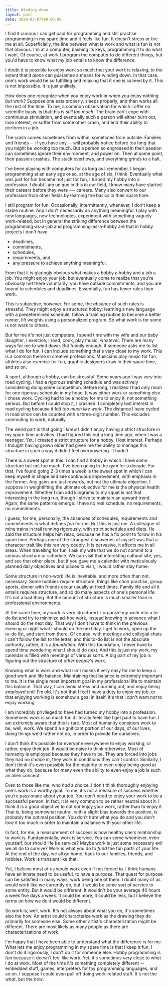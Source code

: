 ```yaml
---
title: Winding down
layout: post
date: 2020-03-07T00:00:00
---
```


I find it curious I can get paid for programming and still practise programming
in my spare time and it feels like fun. It doesn't stress or tire me at all.
Superficially,  the line between what is work and what is fun is not that
obvious. I'm at a computer, bashing its keys, programming it to do what I want.
Of course, at work I program the computer to do different things, but you'd have
to know what my job entails to know the difference.

I doubt it is possible to enjoy work so much that your *work* is relaxing, to
the extent that it *alone* can guarantee a means for winding down. In that case,
one's work would be so fulfilling and relaxing that it one is calmed by it. This
is not impossible. It is just unlikely.

How does one recognize when you enjoy work or when you enjoy nothing *but* work?
Suppose one eats properly, sleeps properly, and then works all the rest of the
time. To me, a common observation for which I offer no scientific basis, is that
this is *still too much*. The brain can't cope with continuous stimulation, and
eventually such a person will either burn out, lose interest, or suffer from
some other crash, and end their ability to perform in a job.

The crash comes sometimes from within, sometimes from outside. Families and
friends -- if you have any -- will probably notice before too long that you
might be working too much. But a person so engrossed in their passion can
sometimes ignore their environment, and power on. Then at some point, their
passion crashes. The stack overflows, and everything grinds to a halt.

I've been playing with computers for as long as I remember. I began programming
at an early age or so, at the age of six, I think. Eventually what was just for
fun became not just for fun, I turned my hobby into a profession. I doubt I am
unique in this in our field, I know many have started their careers before they
were --- careers. Many also convert to our profession from other fields by
learning the basics in their spare time.

I still program for fun. Occasionally, intermittently, whenever, I don't keep a
stable routine. And I don't necessarily do anything meaningful. I play with new
languages, new technologies, experiment with something vaguely work-related, but
in general the striking difference between the programming-as-a-job and
programming-as-a-hobby are that in hobby projects I don't have 

  * deadlines,
  * commitments,
  * schedules,
  * requirements, and
  * any pressure to achieve anything meaningful.

From that it is glaringly obvious what makes a hobby a hobby and a job a job.
You might enjoy your job, but eventually come to realize that you're obviously
not there voluntarily, you have outside commitments, and you are bound to
schedules and deadlines. Essentially, fun has fewer rules than work.

This is subjective, however. For some, the *absence* of such rules is stressful.
They might enjoy a structured hobby: learning a new language with a
predetermined schedule, follow a training routine to become a better runner,
lift weights using a personalized program. So what *work* is for some
is not work to others. 

But for me it's not just computers. I spend time with my wife and our baby
daughter, I exercise, I read, cook, play music, whatever. There are many ways
for me to wind down. But funnily enough, if someone asks me to list what I do
for fun, I can include something that's very close to my work. This is a common
theme in creative professions. Musicians play music for fun, athletes also
exercise for fun, graphic designers draw in their spare time, and so on. 

A sport, although a hobby, can be stressful. Some years ago I was *very* into
road cycling. I had a rigorous training schedule and was actively considering
doing some competition. Before long, I realized I had only room for one rigorous
schedule in my head. It was either work or something else. I chose work. Cycling
had to be a hobby for me to enjoy it, not something serious. But before I could
stop it, I crashed. I completely lost interest in road cycling because it felt
*too much like work*. The distance I have cycled in road since can be counted
with a three-digit number. This excludes commuting to work, naturally. 

The weird part is that going I *knew* I didn't enjoy having a strict structure
in my spare time activities. I had figured this out a long time ago, when I was
a teenager. Yet, I created a strict structure for a hobby. I lost interest.
Perhaps I thought having grown older had given me the ability to manage this
structure in such a way it didn't feel overpowering. It hadn't. 

There is a sweet spot in this. I can find a hobby in which I have *some*
structure but not too much. I've been going to the gym for a decade. For that,
I've found going 2-3 times a week is the sweet spot in which I can keep myself
in shape and see continuous improvement, with emphasis in the former. Any gains
are just rewards, but not the ultimate objective. I suppose in weightlifting the
ultimate objective for me is the physical health improvement. Whether I can add
kilograms to my squat is not that interesting in the long run, though I strive
to maintain an upward trend. Again, the same patterns emerge: I have no real
schedule, no requirements, no commitments. 

I guess, for me, personally, the absences of schedules, requirements and
commitments is what defines *fun* for me. But this is just me. A colleague of
mine trains in trail running rigorously, with strict schedules and diets. He
said the structure helps him relax, because he has a fix point to follow in his
spare time. Perhaps one of the strangest discoveries of myself was that a
character trait like this ran very deeply. It is pervasive, it affects me in all
areas. When travelling for fun, I ask my wife that we do not commit to a serious
structure or schedule. We can visit that interesting cultural site, yes, and see
that other place, but if you gave me a calendar with meticulously planned daily
objectives and places to visit, I would rather stay home. 

Some structure in non-work life is inevitable, and more often than not,
necessary. Some hobbies require structure, things like choir practise, group
sports, dinner with friends occur usually at  fixed times. Family life and all
it entails requires structure, and so do many aspects of one's personal life.
It's not a bad thing. But the amount of structure is much smaller than in
professional environments.

At the same time, my work is very structured. I organize my work into a to-do
list and try to minimize ad-hoc work, instead knowing in advance what I should
do the next day. That way I don't have to think in the previous evening or night
what I should do the next day. I get to work, open up the to-do list, and start
from there. Of course, with meetings and collegial chats I can't follow the list
to the letter, and this to-do list is not the absolute authority, rather, it is
a *foundation*. With this foundation, I never have to spend time wondering what I
should do next. And this is just *my* work, my calendar is filled with meetings
of various sorts. A big part of my job is figuring out the structure of *other
people's* work.

Knowing what is work and what isn't makes it very easy for me to keep a good
work and life balance. Maintaining that balance is extremely important to me. It
is the single most important goal in my professional life to maintain this
balance. That way, I can avoid stress and burning out, and enjoy being
*employed* until I'm old. It's not that I feel I have a duty to enjoy my job, or
that enjoying working is somehow a goal in itself, it's that I don't want *not*
to enjoy working.

I am incredibly privileged to have had turned my hobby into a profession.
Sometimes work is so much fun it literally feels like I get paid to have fun. I
am extremely aware that this is rare. Most of humanity considers work to be,
well, work. We spend a significant portion of our days, of our lives, doing
things we'd rather not do, in order to provide for ourselves.

I don't think it's possible for everyone everywhere to enjoy working, or rather,
enjoy their job. It would be naive to think otherwise. Most of humanity is
employed because they have to be. They are forced into jobs they had no choice
in, they work in conditions they can't control. Similarly, I don't think it's
even possible for the majority to even enjoy being good at what they do, because
for many even the ability to even enjoy a job is such an alien concept.

Even to those like me, who *had* a choice, I don't think thoroughly enjoying
one's work is a worthy goal. To me, it's not a measure of success whether you're
passionate about your job. You don't need to enjoy your work to be a successful
person. In fact, it is very common to be rather neutral about it. I think it is
a good objective to not *not* enjoy your work, rather than to enjoy it. That is,
being somewhat neutral, with a slight bias towards the positive, is probably the
optimal position. You don't *hate* what you do and you don't *love* it too much
in order to maintain a balance with your other life.

In fact, for me, a measurement of success is how healthy one's relationship to
work is. Fundamentally, work is service. You can serve whomever, even yourself,
but should life be service? Maybe work is just some necessary evil we all do to
survive? Work is what you do to *fund* the fun parts of your life. At the end of
the day, we all go home, back to our families, friends, and hobbies. Work is
transient like that. 

Yet, I believe most of us would work even if not forced to. I think humans have
an innate need to be useful, to have a purpose. That quest for purpose can be
satisfied in many ways, work being one of them. I doubt many of us would work
like we currently do, but it would be some sort of service to some entity. But
it would be different. It wouldn't be your average 40 hours a week five days a
week. It could be more, it could be less, but I believe the terms on how we do
it would be different.

So work is, well, work. It's not always about what you do, it's sometimes also
the how. An artist could characterize work as the drawing they do primarily for
someone else. Some other artist's characterization might be different. There are
most likely as many people as there are characterizations of work.

I'm happy that I have been able to understand what the difference is for me.
What lets me enjoy programming in my spare time is that I keep it fun. I don't
do it rigorously, I don't do it for someone else. Hobby programming is fun
because it doesn't feel like work. Yet, it's sometimes *very* close to what I do
at work. Most of the time it's something completely different -- embedded stuff,
games, interpreters for toy programming languages, and so on. I suppose I could
even pull off doing work-related stuff. It's not the *what*, but the *how*. 
